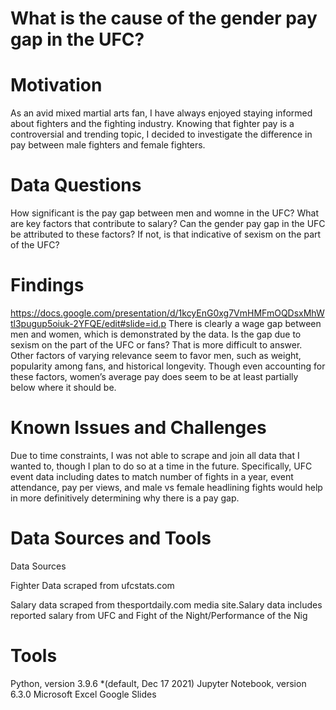 # What is the cause of the gender pay gap in the UFC?

# Motivation
As an avid mixed martial arts fan, I have always enjoyed staying informed about fighters and the fighting industry. Knowing that fighter pay is a controversial and trending topic, I decided to investigate the difference in pay between male fighters and female fighters.

# Data Questions
How significant is the pay gap between men and womne in the UFC?
What are key factors that contribute to salary?
Can the gender pay gap in the UFC be attributed to these factors? If not, is that indicative of sexism on the part of the UFC?

# Findings
https://docs.google.com/presentation/d/1kcyEnG0xg7VmHMFmOQDsxMhWtl3pugup5oiuk-2YFQE/edit#slide=id.p
There is clearly a wage gap between men and women, which is demonstrated by the data. 
Is the gap due to sexism on the part of the UFC or fans?
That is more difficult to answer. Other factors of varying relevance seem to favor men, such as weight, popularity among fans, and historical longevity. Though even accounting for these factors, women’s average pay does seem to be at least partially below where it should be.

# Known Issues and Challenges
Due to time constraints, I was not able to scrape and join all data that I wanted to, though I plan to do so at a time in the future. Specifically, UFC event data including dates to match number of fights in a year, event attendance, pay per views, and male vs female headlining fights would help in more definitively determining why there is a pay gap.

# Data Sources and Tools
Data Sources

Fighter Data scraped from ufcstats.com

Salary data scraped from thesportdaily.com media site.Salary data includes reported salary from UFC and Fight of the Night/Performance of the Nig


# Tools

Python, version 3.9.6 *(default, Dec 17 2021)
Jupyter Notebook, version 6.3.0
Microsoft Excel
Google Slides
